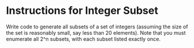 # Instructions for Integer Subset

Write code to generate all subsets of a set of integers (assuming the size of the set is reasonably small, say less than
20 elements). Note that you must enumerate all 2^n subsets, with each subset listed exactly once.